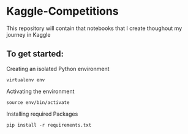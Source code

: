 # Kaggle-Competitions
This repository will contain that notebooks that I create thoughout my journey in Kaggle

**<h2>To get started:</h2>**

Creating an isolated Python environment
```
virtualenv env
```

Activating the environment
```
source env/bin/activate
```

Installing required Packages
```
pip install -r requirements.txt
```
